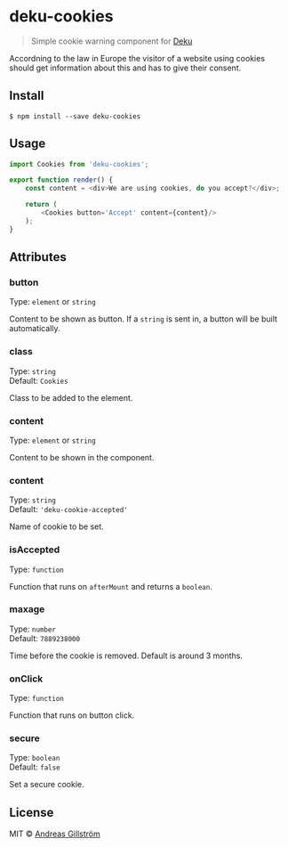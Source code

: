 # deku-cookies

> Simple cookie warning component for [Deku](https://github.com/dekujs/deku)

Accordning to the law in Europe the visitor of a website using cookies should get information about this and has to give their consent.


## Install

```
$ npm install --save deku-cookies
```


## Usage

```js
import Cookies from 'deku-cookies';

export function render() {
	const content = <div>We are using cookies, do you accept?</div>;

	return (
		<Cookies button='Accept' content={content}/>
	);
}
```

## Attributes

### button

Type: `element` or `string`

Content to be shown as button. If a `string` is sent in, a button will be built automatically.

### class

Type: `string`<br>
Default: `Cookies`

Class to be added to the element.

### content

Type: `element` or `string`

Content to be shown in the component.

### content

Type: `string`<br>
Default: `'deku-cookie-accepted'`

Name of cookie to be set.

### isAccepted

Type: `function`

Function that runs on `afterMount` and returns a `boolean`.

### maxage

Type: `number`<br>
Default: `7889238000`

Time before the cookie is removed. Default is around 3 months.

### onClick

Type: `function`

Function that runs on button click.

### secure

Type: `boolean`<br>
Default: `false`

Set a secure cookie.


## License

MIT © [Andreas Gillström](http://github.com/gillstrom)

